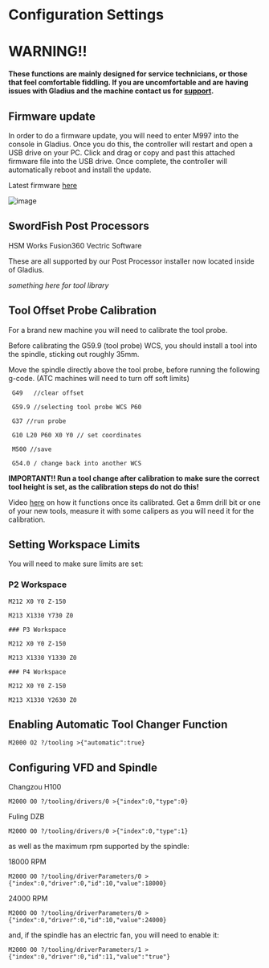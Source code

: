 # Configuration Settings

# WARNING!!
**These functions are mainly designed for service technicians, or those that feel comfortable fiddling. If you are uncomfortable and are having issues with Gladius and the machine contact us for [support](https://zealandia.systems/pages/support).**

## Firmware update
In order to do a firmware update, you will need to enter M997 into the console in Gladius. Once you do this, the controller will restart and open a USB drive on your PC. Click and drag or copy and past this attached firmware file into the USB drive. Once complete, the controller will automatically reboot and install the update.

Latest firmware [here](https://github.com/Zealandia-Systems/Swordfish/releases)

![image](images/Firmware.png)

## SwordFish Post Processors
HSM Works Fusion360 Vectric Software

These are all supported by our Post Processor installer now located inside of Gladius.

*something here for tool library*

## Tool Offset Probe Calibration
For a brand new machine you will need to calibrate the tool probe.

Before calibrating the G59.9 (tool probe) WCS, you should install a tool into the spindle, sticking out roughly 35mm.

Move the spindle directly above the tool probe, before running the following g-code. (ATC machines will need to turn off soft limits)

     G49   //clear offset

     G59.9 //selecting tool probe WCS P60

     G37 //run probe

     G10 L20 P60 X0 Y0 // set coordinates

     M500 //save 
  
     G54.0 / change back into another WCS

**IMPORTANT!! Run a tool change after calibration to make sure the correct tool height is set, as the calibration steps do not do this!**

 Video [here](https://youtu.be/LnDZ8_u_FLo) on how it functions once its calibrated. Get a 6mm drill bit or one of your new tools, measure it with some calipers as you will need it for the calibration. 

 ## Setting Workspace Limits
 You will need to make sure limits are set:
 ### P2 Workspace

    M212 X0 Y0 Z-150

    M213 X1330 Y730 Z0

    ### P3 Workspace

    M212 X0 Y0 Z-150

    M213 X1330 Y1330 Z0

    ### P4 Workspace

    M212 X0 Y0 Z-150

    M213 X1330 Y2630 Z0

## Enabling Automatic Tool Changer Function
    M2000 O2 ?/tooling >{"automatic":true}

## Configuring VFD and Spindle

Changzou H100

    M2000 O0 ?/tooling/drivers/0 >{"index":0,"type":0}

Fuling DZB

    M2000 O0 ?/tooling/drivers/0 >{"index":0,"type":1}

as well as the maximum rpm supported by the spindle:

18000 RPM
   
    M2000 O0 ?/tooling/driverParameters/0 >{"index":0,"driver":0,"id":10,"value":18000}

24000 RPM
    
    M2000 O0 ?/tooling/driverParameters/0 >{"index":0,"driver":0,"id":10,"value":24000}

and, if the spindle has an electric fan, you will need to enable it:
    
    M2000 O0 ?/tooling/driverParameters/1 >{"index":0,"driver":0,"id":11,"value":"true"}
